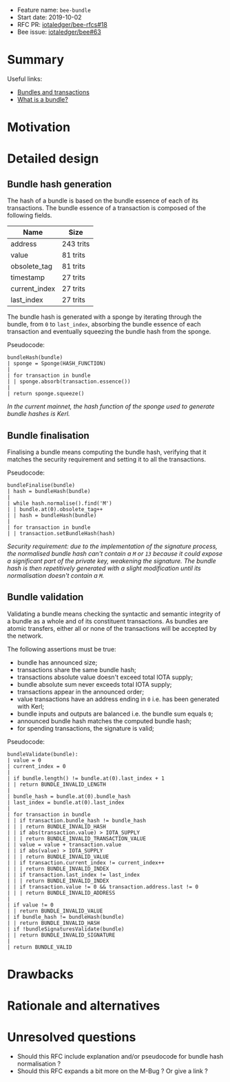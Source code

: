 + Feature name: `bee-bundle`
+ Start date: 2019-10-02
+ RFC PR: [iotaledger/bee-rfcs#18](https://github.com/iotaledger/bee-rfcs/pull/18)
+ Bee issue: [iotaledger/bee#63](https://github.com/iotaledger/bee/issues/63)

# Summary

Useful links:
- [Bundles and transactions
](https://docs.iota.org/docs/dev-essentials/0.1/concepts/bundles-and-transactions)
- [What is a bundle?
](https://docs.iota.org/docs/getting-started/0.1/introduction/what-is-a-bundle)

<!-- TODO -->

# Motivation

<!-- TODO -->

# Detailed design

## Bundle hash generation

The hash of a bundle is based on the bundle essence of each of its transactions. The bundle essence of a transaction is composed of the following fields.

| Name          | Size      |
| ------------- | --------- |
| address       | 243 trits |
| value         | 81 trits  |
| obsolete_tag  | 81 trits  |
| timestamp     | 27 trits  |
| current_index | 27 trits  |
| last_index    | 27 trits  |

The bundle hash is generated with a sponge by iterating through the bundle, from `0` to `last_index`, absorbing the bundle essence of each transaction and eventually squeezing the bundle hash from the sponge.

Pseudocode:

```
bundleHash(bundle)
| sponge = Sponge(HASH_FUNCTION)
|
| for transaction in bundle
| | sponge.absorb(transaction.essence())
|
| return sponge.squeeze()
```

*In the current mainnet, the hash function of the sponge used to generate bundle hashes is Kerl.*

## Bundle finalisation

Finalising a bundle means computing the bundle hash, verifying that it matches the security requirement and setting it to all the transactions.

Pseudocode:

```
bundleFinalise(bundle)
| hash = bundleHash(bundle)
|
| while hash.normalise().find('M')
| | bundle.at(0).obsolete_tag++
| | hash = bundleHash(bundle)
|
| for transaction in bundle
| | transaction.setBundleHash(hash)
```

*Security requirement: due to the implementation of the signature process, the normalised bundle hash can't contain a `M` or `13` because it could expose a significant part of the private key, weakening the signature. The bundle hash is then repetitively generated with a slight modification until its normalisation doesn't contain a `M`.*

## Bundle validation

Validating a bundle means checking the syntactic and semantic integrity of a bundle as a whole and of its constituent transactions. As bundles are atomic transfers, either all or none of the transactions will be accepted by the network.

The following assertions must be true:

- bundle has announced size;
- transactions share the same bundle hash;
- transactions absolute value doesn't exceed total IOTA supply;
- bundle absolute sum never exceeds total IOTA supply;
- transactions appear in the announced order;
- value transactions have an address ending in `0` i.e. has been generated with Kerl;
- bundle inputs and outputs are balanced i.e. the bundle sum equals `0`;
- announced bundle hash matches the computed bundle hash;
- for spending transactions, the signature is valid;

Pseudocode:

```
bundleValidate(bundle):
| value = 0
| current_index = 0
|
| if bundle.length() != bundle.at(0).last_index + 1
| | return BUNDLE_INVALID_LENGTH
|
| bundle_hash = bundle.at(0).bundle_hash
| last_index = bundle.at(0).last_index
|
| for transaction in bundle
| | if transaction.bundle_hash != bundle_hash
| | | return BUNDLE_INVALID_HASH
| | if abs(transaction.value) > IOTA_SUPPLY
| | | return BUNDLE_INVALID_TRANSACTION_VALUE
| | value = value + transaction.value
| | if abs(value) > IOTA_SUPPLY
| | | return BUNDLE_INVALID_VALUE
| | if transaction.current_index != current_index++
| | | return BUNDLE_INVALID_INDEX
| | if transaction.last_index != last_index
| | | return BUNDLE_INVALID_INDEX
| | if transaction.value != 0 && transaction.address.last != 0
| | | return BUNDLE_INVALID_ADDRESS
|
| if value != 0
| | return BUNDLE_INVALID_VALUE
| if bundle_hash != bundleHash(bundle)
| | return BUNDLE_INVALID_HASH
| if !bundleSignaturesValidate(bundle)
| | return BUNDLE_INVALID_SIGNATURE
|
| return BUNDLE_VALID
```

# Drawbacks

<!-- TODO -->

# Rationale and alternatives

<!-- TODO -->

# Unresolved questions

<!-- TODO -->

- Should this RFC include explanation and/or pseudocode for bundle hash normalisation ?
- Should this RFC expands a bit more on the M-Bug ? Or give a link ?
